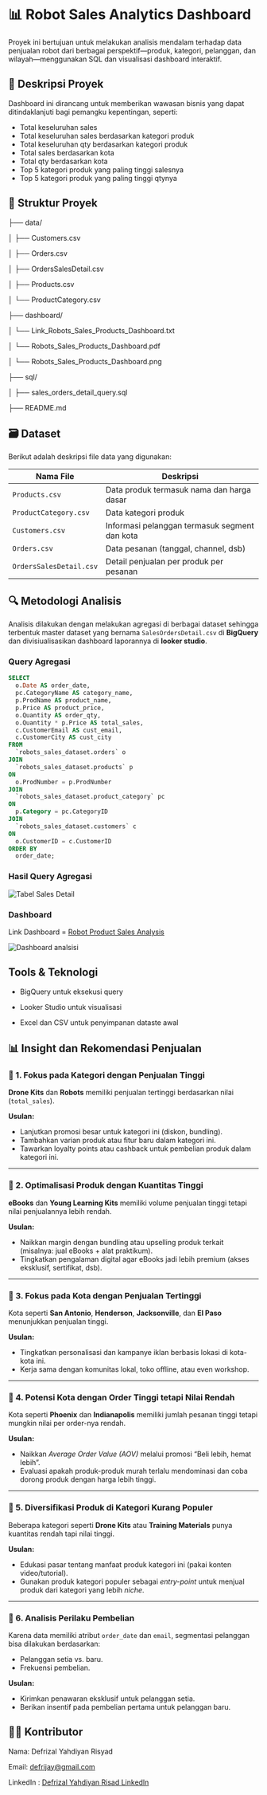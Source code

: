# 📊 Robot Sales Analytics Dashboard

Proyek ini bertujuan untuk melakukan analisis mendalam terhadap data penjualan robot dari berbagai perspektif—produk, kategori, pelanggan, dan wilayah—menggunakan SQL dan visualisasi dashboard interaktif.

## 🧾 Deskripsi Proyek

Dashboard ini dirancang untuk memberikan wawasan bisnis yang dapat ditindaklanjuti bagi pemangku kepentingan, seperti:

- Total keseluruhan sales
- Total keseluruhan sales berdasarkan kategori produk
- Total keseluruhan qty berdasarkan kategori produk
- Total sales berdasarkan kota 
- Total qty berdasarkan kota
- Top 5 kategori produk yang paling tinggi salesnya
- Top 5 kategori produk yang paling tinggi qtynya

## 📂 Struktur Proyek

├── data/

│ ├── Customers.csv

│ ├── Orders.csv

│ ├── OrdersSalesDetail.csv

│ ├── Products.csv

│ └── ProductCategory.csv

├── dashboard/

│ └── Link_Robots_Sales_Products_Dashboard.txt

│ └── Robots_Sales_Products_Dashboard.pdf

│ └── Robots_Sales_Products_Dashboard.png

├── sql/

│ ├── sales_orders_detail_query.sql

├── README.md


## 🗃️ Dataset

Berikut adalah deskripsi file data yang digunakan:

| Nama File               | Deskripsi                                      |
|------------------------|-----------------------------------------------|
| `Products.csv`         | Data produk termasuk nama dan harga dasar     |
| `ProductCategory.csv`  | Data kategori produk                          |
| `Customers.csv`        | Informasi pelanggan termasuk segment dan kota |
| `Orders.csv`           | Data pesanan (tanggal, channel, dsb)         |
| `OrdersSalesDetail.csv` | Detail penjualan per produk per pesanan     |

## 🔍 Metodologi Analisis

Analisis dilakukan dengan melakukan agregasi di berbagai dataset sehingga terbentuk master dataset yang bernama `SalesOrdersDetail.csv` di **BigQuery** dan divisiualisasikan dashboard laporannya di **looker studio**.

### Query Agregasi

```sql
SELECT
  o.Date AS order_date,
  pc.CategoryName AS category_name,
  p.ProdName AS product_name,
  p.Price AS product_price,
  o.Quantity AS order_qty,
  o.Quantity * p.Price AS total_sales,
  c.CustomerEmail AS cust_email,
  c.CustomerCity AS cust_city
FROM
  `robots_sales_dataset.orders` o
JOIN
  `robots_sales_dataset.products` p
ON
  o.ProdNumber = p.ProdNumber
JOIN
  `robots_sales_dataset.product_category` pc
ON
  p.Category = pc.CategoryID
JOIN
  `robots_sales_dataset.customers` c
ON
  o.CustomerID = c.CustomerID
ORDER BY
  order_date;
```

### Hasil Query Agregasi
![Tabel Sales Detail](assets/sales_detail_dataset.png)

### Dashboard

Link Dashboard = [Robot Product Sales Analysis](https://lookerstudio.google.com/reportinge3c0fe6d-7698-4d39-9d90-b74eaa64965a)

![Dashboard analsisi](dashboard/Robots_Sales_Products_Dashboard.png)

## Tools & Teknologi
- BigQuery untuk eksekusi query

- Looker Studio untuk visualisasi

- Excel dan CSV untuk penyimpanan dataste awal

## 📊 Insight dan Rekomendasi Penjualan

### 📌 1. Fokus pada Kategori dengan Penjualan Tinggi
**Drone Kits** dan **Robots** memiliki penjualan tertinggi berdasarkan nilai (`total_sales`).

**Usulan:**
- Lanjutkan promosi besar untuk kategori ini (diskon, bundling).
- Tambahkan varian produk atau fitur baru dalam kategori ini.
- Tawarkan loyalty points atau cashback untuk pembelian produk dalam kategori ini.

---

### 📌 2. Optimalisasi Produk dengan Kuantitas Tinggi
**eBooks** dan **Young Learning Kits** memiliki volume penjualan tinggi tetapi nilai penjualannya lebih rendah.

**Usulan:**
- Naikkan margin dengan bundling atau upselling produk terkait (misalnya: jual eBooks + alat praktikum).
- Tingkatkan pengalaman digital agar eBooks jadi lebih premium (akses eksklusif, sertifikat, dsb).

---

### 📌 3. Fokus pada Kota dengan Penjualan Tertinggi
Kota seperti **San Antonio**, **Henderson**, **Jacksonville**, dan **El Paso** menunjukkan penjualan tinggi.

**Usulan:**
- Tingkatkan personalisasi dan kampanye iklan berbasis lokasi di kota-kota ini.
- Kerja sama dengan komunitas lokal, toko offline, atau even workshop.

---

### 📌 4. Potensi Kota dengan Order Tinggi tetapi Nilai Rendah
Kota seperti **Phoenix** dan **Indianapolis** memiliki jumlah pesanan tinggi tetapi mungkin nilai per order-nya rendah.

**Usulan:**
- Naikkan *Average Order Value (AOV)* melalui promosi “Beli lebih, hemat lebih”.
- Evaluasi apakah produk-produk murah terlalu mendominasi dan coba dorong produk dengan harga lebih tinggi.

---

### 📌 5. Diversifikasi Produk di Kategori Kurang Populer
Beberapa kategori seperti **Drone Kits** atau **Training Materials** punya kuantitas rendah tapi nilai tinggi.

**Usulan:**
- Edukasi pasar tentang manfaat produk kategori ini (pakai konten video/tutorial).
- Gunakan produk kategori populer sebagai *entry-point* untuk menjual produk dari kategori yang lebih *niche*.

---

### 📌 6. Analisis Perilaku Pembelian
Karena data memiliki atribut `order_date` dan `email`, segmentasi pelanggan bisa dilakukan berdasarkan:

- Pelanggan setia vs. baru.
- Frekuensi pembelian.

**Usulan:**
- Kirimkan penawaran eksklusif untuk pelanggan setia.
- Berikan insentif pada pembelian pertama untuk pelanggan baru.


## 🙋‍♂️ Kontributor
Nama: Defrizal Yahdiyan Risyad

Email: defrijay@gmail.com

LinkedIn : [Defrizal Yahdiyan Risad Linkedln](https://www.linkedin.com/in/defrizal-yahdiyan-risyad-221327209/)